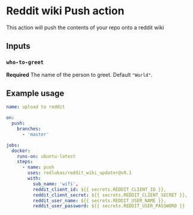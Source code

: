 # Reddit wiki Push action

This action will push the contents of your repo onto a reddit wiki
## Inputs

### `who-to-greet`

**Required** The name of the person to greet. Default `"World"`.


## Example usage

```yaml
name: upload to reddit

on:
  push:
    branches:
      - 'master'

jobs:
  docker:
    runs-on: ubuntu-latest
    steps:
      - name: push
        uses: redlukas/reddit_wiki_updater@v0.1
        with:
          sub_name: 'wifi',
          reddit_client_id: ${{ secrets.REDDIT_CLIENT_ID }},
          reddit_client_secret: ${{ secrets.REDDIT_CLIENT_SECRET }},
          reddit_user_name: ${{ secrets.REDDIT_USER_NAME }},
          reddit_user_password: ${{ secrets.REDDIT_USER_PASSWORD }}
```